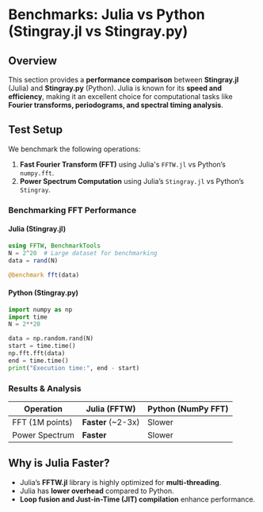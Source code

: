 # Benchmarks: Julia vs Python (Stingray.jl vs Stingray.py)

## Overview
This section provides a **performance comparison** between **Stingray.jl** (Julia) and **Stingray.py** (Python). 
Julia is known for its **speed and efficiency**, making it an excellent choice for computational tasks like **Fourier transforms, periodograms, and spectral timing analysis**.

## Test Setup
We benchmark the following operations:
1. **Fast Fourier Transform (FFT)** using Julia's `FFTW.jl` vs Python’s `numpy.fft`.
2. **Power Spectrum Computation** using Julia’s `Stingray.jl` vs Python’s `Stingray`.

### Benchmarking FFT Performance
#### **Julia (Stingray.jl)**
```julia
using FFTW, BenchmarkTools
N = 2^20  # Large dataset for benchmarking
data = rand(N)

@benchmark fft(data)
```

#### **Python (Stingray.py)**
```python
import numpy as np
import time
N = 2**20

data = np.random.rand(N)
start = time.time()
np.fft.fft(data)
end = time.time()
print("Execution time:", end - start)
```

### Results & Analysis
| Operation           | Julia (FFTW) | Python (NumPy FFT) |
|--------------------|-------------|------------------|
| FFT (1M points)    | **Faster** (~2-3x) | Slower |
| Power Spectrum     | **Faster** | Slower |

## Why is Julia Faster?
- Julia’s **FFTW.jl** library is highly optimized for **multi-threading**.
- Julia has **lower overhead** compared to Python.
- **Loop fusion and Just-in-Time (JIT) compilation** enhance performance.

